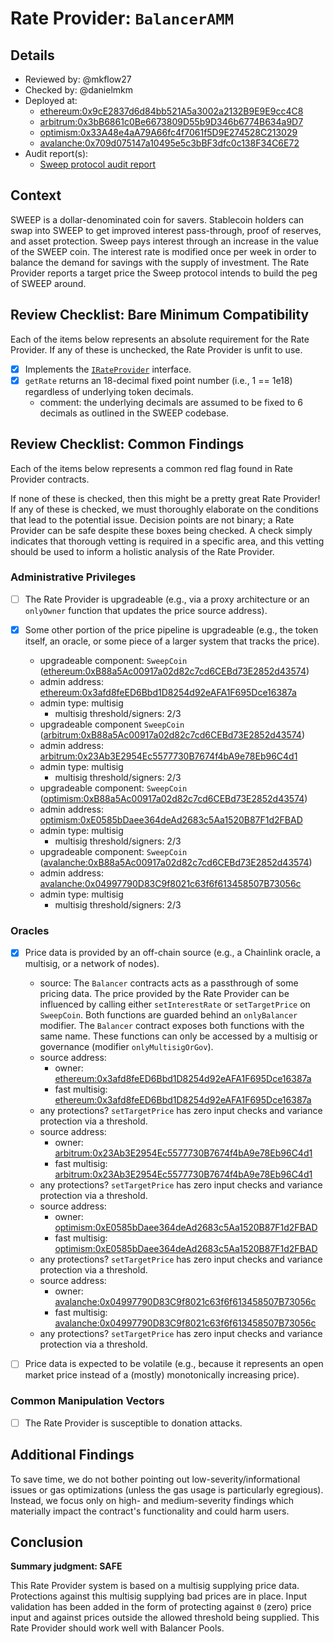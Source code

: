 # Rate Provider: `BalancerAMM`

## Details
- Reviewed by: @mkflow27
- Checked by: @danielmkm
- Deployed at:
    - [ethereum:0x9cE2837d6d84bb521A5a3002a2132B9E9E9cc4C8](https://etherscan.io/address/0x9cE2837d6d84bb521A5a3002a2132B9E9E9cc4C8#code)
    - [arbitrum:0x3bB6861c0Be6673809D55b9D346b6774B634a9D7](https://arbiscan.io/address/0x3bB6861c0Be6673809D55b9D346b6774B634a9D7)
    - [optimism:0x33A48e4aA79A66fc4f7061f5D9E274528C213029](https://optimistic.etherscan.io/address/0x33A48e4aA79A66fc4f7061f5D9E274528C213029)
    - [avalanche:0x709d075147a10495e5c3bBF3dfc0c138F34C6E72](https://snowtrace.dev/address/0x709d075147a10495e5c3bBF3dfc0c138F34C6E72/contract/43114/code)
- Audit report(s):
    - [Sweep protocol audit report](https://github.com/SweeprFi/sweepr-contracts/blob/main/audits/sublime/Sweep%20Protocol%20Audit%20Report.pdf)

## Context
SWEEP is a dollar-denominated coin for savers. Stablecoin holders can swap into SWEEP to get improved interest pass-through, proof of reserves, and asset protection. Sweep pays interest through an increase in the value of the SWEEP coin. The interest rate is modified once per week in order to balance the demand for savings with the supply of investment. The Rate Provider reports a target price the Sweep protocol intends to build the peg of SWEEP around. 


## Review Checklist: Bare Minimum Compatibility
Each of the items below represents an absolute requirement for the Rate Provider. If any of these is unchecked, the Rate Provider is unfit to use.

- [x] Implements the [`IRateProvider`](https://github.com/balancer/balancer-v2-monorepo/blob/bc3b3fee6e13e01d2efe610ed8118fdb74dfc1f2/pkg/interfaces/contracts/pool-utils/IRateProvider.sol) interface.
- [x] `getRate` returns an 18-decimal fixed point number (i.e., 1 == 1e18) regardless of underlying token decimals.
    - comment: the underlying decimals are assumed to be fixed to 6 decimals as outlined in the SWEEP codebase. 

## Review Checklist: Common Findings
Each of the items below represents a common red flag found in Rate Provider contracts.

If none of these is checked, then this might be a pretty great Rate Provider! If any of these is checked, we must thoroughly elaborate on the conditions that lead to the potential issue. Decision points are not binary; a Rate Provider can be safe despite these boxes being checked. A check simply indicates that thorough vetting is required in a specific area, and this vetting should be used to inform a holistic analysis of the Rate Provider.

### Administrative Privileges
- [ ] The Rate Provider is upgradeable (e.g., via a proxy architecture or an `onlyOwner` function that updates the price source address).

- [x] Some other portion of the price pipeline is upgradeable (e.g., the token itself, an oracle, or some piece of a larger system that tracks the price).
    - upgradeable component: `SweepCoin` ([ethereum:0xB88a5Ac00917a02d82c7cd6CEBd73E2852d43574](https://etherscan.io/address/0xB88a5Ac00917a02d82c7cd6CEBd73E2852d43574#readProxyContract))
    - admin address: [ethereum:0x3afd8feED6Bbd1D8254d92eAFA1F695Dce16387a](https://etherscan.io/address/0x70dd60bc899675abae27623fd5a508f8a28e7c91#readContract)
    - admin type: multisig
        - multisig threshold/signers: 2/3
    - upgradeable component `SweepCoin` ([arbitrum:0xB88a5Ac00917a02d82c7cd6CEBd73E2852d43574](https://arbiscan.io/address/0xB88a5Ac00917a02d82c7cd6CEBd73E2852d43574))
    - admin address: [arbitrum:0x23Ab3E2954Ec5577730B7674f4bA9e78Eb96C4d1](https://arbiscan.io/address/0x23Ab3E2954Ec5577730B7674f4bA9e78Eb96C4d1#code)
    - admin type: multisig
        - multisig threshold/signers: 2/3
    - upgradeable component: `SweepCoin` ([optimism:0xB88a5Ac00917a02d82c7cd6CEBd73E2852d43574](https://etherscan.io/address/0xB88a5Ac00917a02d82c7cd6CEBd73E2852d43574#readProxyContract))
    - admin address: [optimism:0xE0585bDaee364deAd2683c5Aa1520B87F1d2FBAD](https://optimistic.etherscan.io/address/0xE0585bDaee364deAd2683c5Aa1520B87F1d2FBAD#readContract)
    - admin type: multisig
        - multisig threshold/signers: 2/3
    - upgradeable component: `SweepCoin` ([avalanche:0xB88a5Ac00917a02d82c7cd6CEBd73E2852d43574](https://snowtrace.dev/address/0xB88a5Ac00917a02d82c7cd6CEBd73E2852d43574/contract/43114/code))
    - admin address: [avalanche:0x04997790D83C9f8021c63f6f613458507B73056c](https://snowtrace.dev/address/0x04997790D83C9f8021c63f6f613458507B73056c/contract/43114/code)
    - admin type: multisig
        - multisig threshold/signers: 2/3

### Oracles
- [x] Price data is provided by an off-chain source (e.g., a Chainlink oracle, a multisig, or a network of nodes).
    - source: The `Balancer` contracts acts as a passthrough of some pricing data. The price provided by the Rate Provider can be influenced by calling either `setInterestRate` or `setTargetPrice` on `SweepCoin`. Both functions are guarded behind an `onlyBalancer` modifier. The `Balancer` contract exposes both functions with the same name. These functions can only be accessed by a multisig or governance (modifier `onlyMultisigOrGov`). 
    - source address:
        - owner: [ethereum:0x3afd8feED6Bbd1D8254d92eAFA1F695Dce16387a](https://etherscan.io/address/0x3afd8feED6Bbd1D8254d92eAFA1F695Dce16387a)
        - fast multisig: [ethereum:0x3afd8feED6Bbd1D8254d92eAFA1F695Dce16387a](https://etherscan.io/address/0x3afd8feED6Bbd1D8254d92eAFA1F695Dce16387a)
    - any protections? `setTargetPrice` has zero input checks and variance protection via a threshold.
    - source address:
        - owner: [arbitrum:0x23Ab3E2954Ec5577730B7674f4bA9e78Eb96C4d1](https://arbiscan.io/address/0x23Ab3E2954Ec5577730B7674f4bA9e78Eb96C4d1)
        - fast multisig: [arbitrum:0x23Ab3E2954Ec5577730B7674f4bA9e78Eb96C4d1](https://arbiscan.io/address/0x23Ab3E2954Ec5577730B7674f4bA9e78Eb96C4d1)
    - any protections? `setTargetPrice` has zero input checks and variance protection via a threshold.
    - source address:
        - owner: [optimism:0xE0585bDaee364deAd2683c5Aa1520B87F1d2FBAD](https://optimistic.etherscan.io/address/0xE0585bDaee364deAd2683c5Aa1520B87F1d2FBAD)
        - fast multisig: [optimism:0xE0585bDaee364deAd2683c5Aa1520B87F1d2FBAD](https://optimistic.etherscan.io/address/0xE0585bDaee364deAd2683c5Aa1520B87F1d2FBAD)
    - any protections? `setTargetPrice` has zero input checks and variance protection via a threshold.
    - source address:
        - owner: [avalanche:0x04997790D83C9f8021c63f6f613458507B73056c](https://snowtrace.dev/address/0x04997790D83C9f8021c63f6f613458507B73056c)
        - fast multisig: [avalanche:0x04997790D83C9f8021c63f6f613458507B73056c](https://snowtrace.dev/address/0x04997790D83C9f8021c63f6f613458507B73056c)
    - any protections? `setTargetPrice` has zero input checks and variance protection via a threshold.

- [ ] Price data is expected to be volatile (e.g., because it represents an open market price instead of a (mostly) monotonically increasing price).

### Common Manipulation Vectors
- [ ] The Rate Provider is susceptible to donation attacks.

## Additional Findings
To save time, we do not bother pointing out low-severity/informational issues or gas optimizations (unless the gas usage is particularly egregious). Instead, we focus only on high- and medium-severity findings which materially impact the contract's functionality and could harm users.

## Conclusion
**Summary judgment: SAFE**

This Rate Provider system is based on a multisig supplying price data. Protections against this multisig supplying bad prices are in place. Input validation has been added in the form of protecting against `0` (zero) price input and against prices outside the allowed threshold being supplied. This Rate Provider should work well with Balancer Pools.